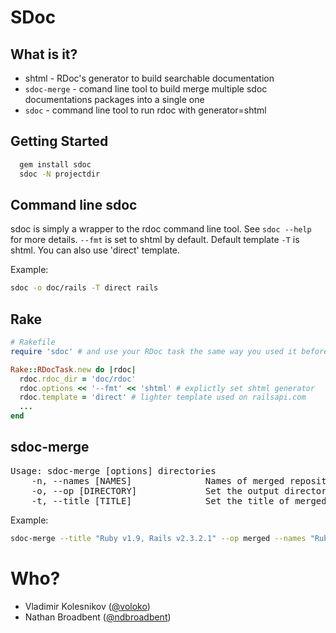# SDoc

## What is it?

* shtml - RDoc's generator to build searchable documentation
* `sdoc-merge` - comand line tool to build merge multiple sdoc documentations
  packages into a single one
* `sdoc` - command line tool to run rdoc with generator=shtml

## Getting Started

```bash
  gem install sdoc
  sdoc -N projectdir
```

## Command line sdoc

sdoc is simply a wrapper to the rdoc command line tool. See `sdoc --help`
for more details. `--fmt` is set to shtml by default.
Default template `-T` is shtml. You can also use 'direct' template.

Example:

```bash
sdoc -o doc/rails -T direct rails
```

## Rake

```ruby
# Rakefile
require 'sdoc' # and use your RDoc task the same way you used it before

Rake::RDocTask.new do |rdoc|
  rdoc.rdoc_dir = 'doc/rdoc'
  rdoc.options << '--fmt' << 'shtml' # explictly set shtml generator
  rdoc.template = 'direct' # lighter template used on railsapi.com
  ...
end
```

## sdoc-merge

<pre>
Usage: sdoc-merge [options] directories
    -n, --names [NAMES]              Names of merged repositories. Comma separated
    -o, --op [DIRECTORY]             Set the output directory
    -t, --title [TITLE]              Set the title of merged file
</pre>

Example:

```bash
sdoc-merge --title "Ruby v1.9, Rails v2.3.2.1" --op merged --names "Ruby,Rails" ruby-v1.9 rails-v2.3.2.1
```

# Who?

* Vladimir Kolesnikov ([@voloko](https://github.com/voloko))
* Nathan Broadbent ([@ndbroadbent](https://github.com/ndbroadbent))
